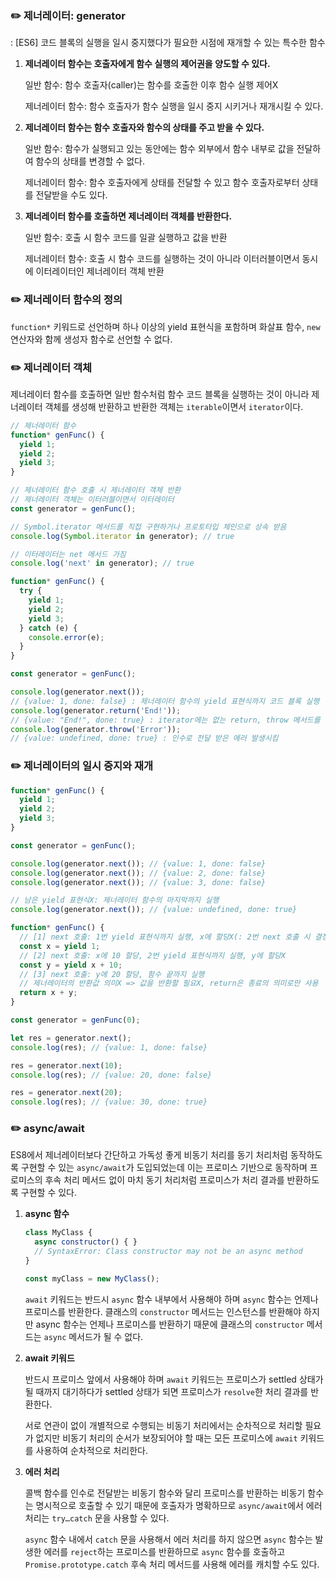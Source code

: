 ### ✏️ 제너레이터: generator

: [ES6] 코드 블록의 실행을 일시 중지했다가 필요한 시점에 재개할 수 있는 특수한 함수

1. **제너레이터 함수는 호출자에게 함수 실행의 제어권을 양도할 수 있다.**

   일반 함수: 함수 호출자(caller)는 함수를 호출한 이후 함수 실행 제어X

   제너레이터 함수: 함수 호출자가 함수 실행을 일시 중지 시키거나 재개시킬 수 있다.

2. **제너레이터 함수는 함수 호출자와 함수의 상태를 주고 받을 수 있다.**

   일반 함수: 함수가 실행되고 있는 동안에는 함수 외부에서 함수 내부로 값을 전달하여 함수의 상태를 변경할 수 없다.

   제너레이터 함수: 함수 호출자에게 상태를 전달할 수 있고 함수 호출자로부터 상태를 전달받을 수도 있다.

3. **제너레이터 함수를 호출하면 제너레이터 객체를 반환한다.**

   일반 함수: 호출 시 함수 코드를 일괄 실행하고 값을 반환

   제너레이터 함수: 호출 시 함수 코드를 실행하는 것이 아니라 이터러블이면서 동시에 이터레이터인 제너레이터 객체 반환

### ✏️ 제너레이터 함수의 정의

`function*` 키워드로 선언하며 하나 이상의 yield 표현식을 포함하며 화살표 함수, `new` 연산자와 함께 생성자 함수로 선언할 수 없다.

### ✏️ 제너레이터 객체

제너레이터 함수를 호출하면 일반 함수처럼 함수 코드 블록을 실행하는 것이 아니라 제너레이터 객체를 생성해 반환하고 반환한 객체는 `iterable`이면서 `iterator`이다.

```jsx
// 제너레이터 함수
function* genFunc() {
  yield 1;
  yield 2;
  yield 3;
}

// 제너레이터 함수 호출 시 제너레이터 객체 반환
// 제너레이터 객체는 이터러블이면서 이터레이터
const generator = genFunc();

// Symbol.iterator 메서드를 직접 구현하거나 프로토타입 체인으로 상속 받음
console.log(Symbol.iterator in generator); // true

// 이터레이터는 net 메서드 가짐
console.log('next' in generator); // true
```

```jsx
function* genFunc() {
  try {
    yield 1;
    yield 2;
    yield 3;
  } catch (e) {
    console.error(e);
  }
}

const generator = genFunc();

console.log(generator.next());
// {value: 1, done: false} : 제너레이터 함수의 yield 표현식까지 코드 블록 실행
console.log(generator.return('End!'));
// {value: "End!", done: true} : iterator에는 없는 return, throw 메서드를 가짐
console.log(generator.throw('Error'));
// {value: undefined, done: true} : 인수로 전달 받은 에러 발생시킴
```

### ✏️ 제너레이터의 일시 중지와 재개

```jsx
function* genFunc() {
  yield 1;
  yield 2;
  yield 3;
}

const generator = genFunc();

console.log(generator.next()); // {value: 1, done: false}
console.log(generator.next()); // {value: 2, done: false}
console.log(generator.next()); // {value: 3, done: false}

// 남은 yield 표현식X: 제너레이터 함수의 마지막까지 실행
console.log(generator.next()); // {value: undefined, done: true}
```

```jsx
function* genFunc() {
  // [1] next 호출: 1번 yield 표현식까지 실행, x에 할당X(: 2번 next 호출 시 결정)
  const x = yield 1;
  // [2] next 호출: x에 10 할당, 2번 yield 표현식까지 실행, y에 할당X
  const y = yield x + 10;
  // [3] next 호출: y에 20 할당, 함수 끝까지 실행
  // 제너레이터의 반환값 의미X => 값을 반환할 필요X, return은 종료의 의미로만 사용
  return x + y;
}

const generator = genFunc(0);

let res = generator.next();
console.log(res); // {value: 1, done: false}

res = generator.next(10);
console.log(res); // {value: 20, done: false}

res = generator.next(20);
console.log(res); // {value: 30, done: true}
```

### ✏️ async/await

ES8에서 제너레이터보다 간단하고 가독성 좋게 비동기 처리를 동기 처리처럼 동작하도록 구현할 수 있는 `async/await`가 도입되었는데 이는 프로미스 기반으로 동작하며 프로미스의 후속 처리 메서드 없이 마치 동기 처리처럼 프로미스가 처리 결과를 반환하도록 구현할 수 있다.

1. **async 함수**

   ```jsx
   class MyClass {
     async constructor() { }
     // SyntaxError: Class constructor may not be an async method
   }

   const myClass = new MyClass();
   ```

   `await` 키워드는 반드시 `async` 함수 내부에서 사용해야 하며 `async` 함수는 언제나 프로미스를 반환한다. 클래스의 `constructor` 메서드는 인스턴스를 반환해야 하지만 async 함수는 언제나 프로미스를 반환하기 때문에 클래스의 `constructor` 메서드는 `async` 메서드가 될 수 없다.

2. **await 키워드**

   반드시 프로미스 앞에서 사용해야 하며 `await` 키워드는 프로미스가 settled 상태가 될 때까지 대기하다가 settled 상태가 되면 프로미스가 `resolve`한 처리 결과를 반환한다.

   서로 연관이 없이 개별적으로 수행되는 비동기 처리에서는 순차적으로 처리할 필요가 없지만 비동기 처리의 순서가 보장되어야 할 때는 모든 프로미스에 `await` 키워드를 사용하여 순차적으로 처리한다.

3. **에러 처리**

   콜백 함수를 인수로 전달받는 비동기 함수와 달리 프로미스를 반환하는 비동기 함수는 명시적으로 호출할 수 있기 때문에 호출자가 명확하므로 `async/await`에서 에러 처리는 `try…catch` 문을 사용할 수 있다.

   `async` 함수 내에서 `catch` 문을 사용해서 에러 처리를 하지 않으면 `async` 함수는 발생한 에러를 `reject`하는 프로미스를 반환하므로 `async` 함수를 호출하고 `Promise.prototype.catch` 후속 처리 메서드를 사용해 에러를 캐치할 수도 있다.
